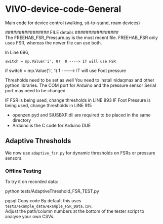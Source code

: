 # VIVO-device-code-General
Main code for device control (walking, sit-to-stand, roam devices)


################ FILE details ################   
The FREEHAB_FSR_Pressure.py is the most recent file. FREEHAB_FSR only uses FSR, whereas the newer file can use both.

In Line 696,

    switch = mp.Value('i', 0)  0 ----> IT will use FSR

if switch = mp.Value('i', 1)   1 ----> IT will use Foot pressure
 
Thresholds need to be set as well
You need to install nidaqmax and other python libraries. The COM port for Arduino and the pressure sensor Serial port may need to be changed



IF FSR is being used, change thresholds in LINE 893
IF Foot Pressure is being used, change thresholds in LINE 915

- openzen.pyd and SiUSBXP.dll are required to be placed in the same directory 
- Arduino is the C code for Arduino DUE

## Adaptive Thresholds

We now use `adaptive_fsr.py` for dynamic thresholds on FSRs or pressure sensors.

### Offline Testing
To try it on recorded data:

python tests/AdaptiveThreshold_FSR_TEST.py

pgsql
Copy code
By default this uses `tests/example_data/example_FSR_Data.csv`.  
Adjust the path/column numbers at the bottom of the tester script to analyse your own CSVs.
